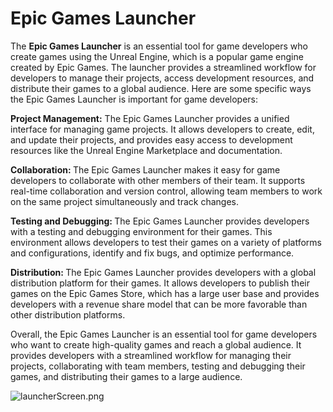 # Epic Games Launcher

<p>The <strong>Epic Games Launcher</strong> is an essential tool for game developers who create games using the Unreal Engine, which is a popular game engine created by Epic Games. The launcher provides a streamlined workflow for developers to manage their projects, access development resources, and distribute their games to a global audience. Here are some specific ways the Epic Games Launcher is important for game developers:</p>
<p><strong>Project Management:</strong> The Epic Games Launcher provides a unified interface for managing game projects. It allows developers to create, edit, and update their projects, and provides easy access to development resources like the Unreal Engine Marketplace and documentation.</p>
<p><strong>Collaboration: </strong>The Epic Games Launcher makes it easy for game developers to collaborate with other members of their team. It supports real-time collaboration and version control, allowing team members to work on the same project simultaneously and track changes.</p>
<p><strong>Testing and Debugging: </strong>The Epic Games Launcher provides developers with a testing and debugging environment for their games. This environment allows developers to test their games on a variety of platforms and configurations, identify and fix bugs, and optimize performance.</p>
<p><strong>Distribution: </strong>The Epic Games Launcher provides developers with a global distribution platform for their games. It allows developers to publish their games on the Epic Games Store, which has a large user base and provides developers with a revenue share model that can be more favorable than other distribution platforms.</p>
<p data-speechify-highlight="true">Overall, the Epic Games Launcher is an essential tool for game developers who want to create high-quality games and reach a global audience. It provides developers with a streamlined workflow for managing their projects, collaborating with team members, testing and debugging their games, and distributing their games to a large audience.</p>
<p><img src="https://vertexschool.instructure.com/courses/288/files/17021/preview?verifier=Y9c2siyYNqc6grol2gzbnHRqI1m8klVuIYPX6uwd" alt="launcherScreen.png" data-api-endpoint="https://vertexschool.instructure.com/api/v1/courses/288/files/17021" data-api-returntype="File"></p>